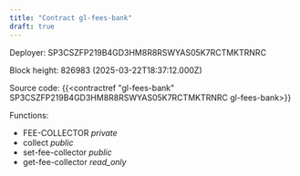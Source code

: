 ```yaml
---
title: "Contract gl-fees-bank"
draft: true
---
```

Deployer: SP3CSZFP219B4GD3HM8R8RSWYAS05K7RCTMKTRNRC


 



Block height: 826983 (2025-03-22T18:37:12.000Z)

Source code: {{<contractref "gl-fees-bank" SP3CSZFP219B4GD3HM8R8RSWYAS05K7RCTMKTRNRC gl-fees-bank>}}

Functions:

* FEE-COLLECTOR _private_
* collect _public_
* set-fee-collector _public_
* get-fee-collector _read_only_
